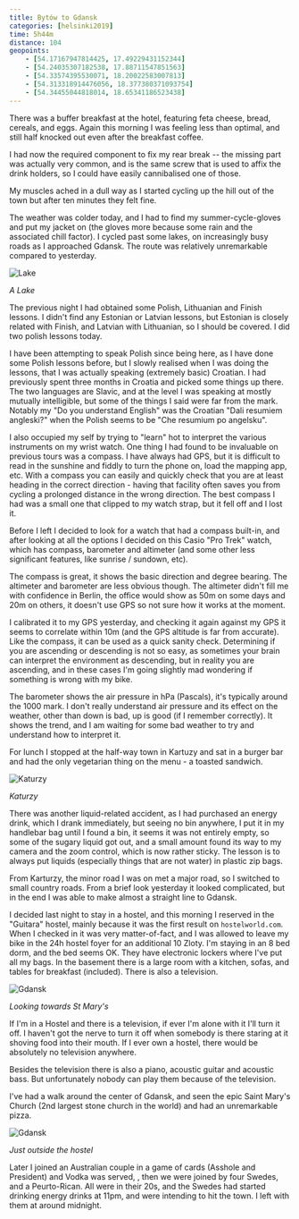 ```yaml
--- 
title: Bytów to Gdansk
categories: [helsinki2019]
time: 5h44m
distance: 104
geopoints:
    - [54.17167947814425, 17.49229431152344]
    - [54.24035307182538, 17.88711547851563]
    - [54.33574395530071, 18.20022583007813]
    - [54.313318914476056, 18.377380371093754]
    - [54.34455044818014, 18.65341186523438]
---
```


There was a buffer breakfast at the hotel, featuring feta cheese, bread,
cereals, and eggs. Again this morning I was feeling less than optimal, and
still half knocked out even after the breakfast coffee.

I had now the required component to fix my rear break -- the missing part was
actually very common, and is the same screw that is used to affix the drink
holders, so I could have easily cannibalised one of those.

My muscles ached in a dull way as I started cycling up the hill out of the
town but after ten minutes they felt fine.

The weather was colder today, and I had to find my summer-cycle-gloves and put
my jacket on (the gloves more because some rain and the associated chill
factor). I cycled past some lakes, on increasingly busy roads as I approached
Gdansk. The route was relatively unremarkable compared to yesterday.

![Lake](/images/tallinn/2019-07-04/1.JPG)

*A Lake*

The previous night I had obtained some Polish, Lithuanian and Finish lessons.
I didn't find any Estonian or Latvian lessons, but Estonian is closely related
with Finish, and Latvian with Lithuanian, so I should be covered. I did two
polish lessons today.

I have been attempting to speak Polish since being here, as I have done some
Polish lessons before, but I slowly realised when I was doing the lessons,
that I was actually speaking (extremely basic) Croatian. I had previously spent
three months in Croatia and picked some things up there. The two languages are
Slavic, and at the level I was speaking at mostly mutually intelligible,
but some of the things I said were far from the mark. Notably my "Do you understand
English" was the Croatian "Dali resumiem angleski?" when the Polish seems
to be "Che resumium po angelsku".

I also occupied my self by trying to "learn" hot to interpret the various
instruments on my wrist watch. One thing I had found to be invaluable on
previous tours was a compass. I have always had GPS, but it is difficult to
read in the sunshine and fiddly to turn the phone on, load the mapping app,
etc. With a compass you can easily and quickly check that you are at least
heading in the correct direction - having that facility often saves you from
cycling a prolonged distance in the wrong direction. The best compass I had
was a small one that clipped to my watch strap, but it fell off and I lost it.

Before I left I decided to look for a watch that had a compass built-in, and
after looking at all the options I decided on this Casio "Pro Trek" watch,
which has compass, barometer and altimeter (and some other less significant
features, like sunrise / sundown, etc).

The compass is great, it shows the basic direction and degree bearing. The
altimeter and barometer are less obvious though. The altimeter didn't fill
me with confidence in Berlin, the office would show as 50m on some days and
20m on others, it doesn't use GPS so not sure how it works at the moment.

I calibrated it to my GPS yesterday, and checking it again against my GPS it
seems to correlate within 10m (and the GPS altitude is far from accurate).
Like the compass, it can be used as a quick sanity check. Determining if you
are ascending or descending is not so easy, as sometimes your brain can
interpret the environment as descending, but in reality you are ascending, and
in these cases I'm going slightly mad wondering if something is wrong with my
bike.

The barometer shows the air pressure in hPa (Pascals), it's typically around
the 1000 mark. I don't really understand air pressure and its effect on the
weather, other than down is bad, up is good (if I remember correctly). It
shows the trend, and I am waiting for some bad weather to try and understand
how to interpret it.

For lunch I stopped at the half-way town in Kartuzy and sat in a burger bar
and had the only vegetarian thing on the menu - a toasted sandwich.

![Katurzy](/images/tallinn/2019-07-04/2.JPG)

*Katurzy*

There was another liquid-related accident, as I had purchased an energy drink,
which I drank immediately, but seeing no bin anywhere, I put it in my
handlebar bag until I found a bin, it seems it was not entirely empty, so some
of the sugary liquid got out, and a small amount found its way to my camera
and the zoom control, which is now rather sticky. The lesson is to always put
liquids (especially things that are not water) in plastic zip bags.

From Karturzy, the minor road I was on met a major road, so I switched to
small country roads. From a brief look yesterday it looked complicated, but in
the end I was able to make almost a straight line to Gdansk.

I decided last night to stay in a hostel, and this morning I reserved in the
"Guitara" hostel, mainly because it was the first result on `hostelworld.com`.
When I checked in it was very matter-of-fact, and I was allowed to leave my
bike in the 24h hostel foyer for an additional 10 Zloty. I'm staying in an 8
bed dorm, and the bed seems OK. They have electronic lockers where I've put
all my bags. In the basement there is a large room with a kitchen, sofas, and
tables for breakfast (included). There is also a television.

![Gdansk](/images/tallinn/2019-07-04/3.JPG)

*Looking towards St Mary's*

If I'm in a Hostel and there is a television, if ever I'm alone with it I'll
turn it off. I haven't got the nerve to turn it off when somebody is there
staring at it shoving food into their mouth. If I ever own a hostel, there
would be absolutely no television anywhere.

Besides the television there is also a piano, acoustic guitar and acoustic
bass. But unfortunately nobody can play them because of the television.

I've had a walk around the center of Gdansk, and seen the epic Saint Mary's
Church (2nd largest stone church in the world) and had an unremarkable pizza.

![Gdansk](/images/tallinn/2019-07-04/4.JPG)

*Just outside the hostel*

Later I joined an Australian couple in a game of cards (Asshole and President)
and Vodka was served, , then we were joined by four Swedes, and a
Peurto-Rican. All were in their 20s, and the Swedes had started drinking
energy drinks at 11pm, and were intending to hit the town. I left with them at
around midnight.

